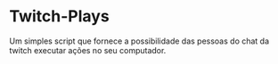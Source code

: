 # Twitch-Plays
Um simples script que fornece a possibilidade das pessoas do chat da twitch executar ações no seu computador.
